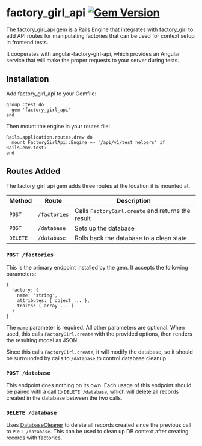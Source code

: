 # factory_girl_api [![Gem Version](https://badge.fury.io/rb/factory_girl_api.svg)](http://badge.fury.io/rb/factory_girl_api)

The factory_girl_api gem is a Rails Engine that integrates with [factory_girl][factory_girl] to add API routes for manipulating factories that can be used for context setup in frontend tests.

It cooperates with angular-factory-girl-api, which provides an Angular service that will make the proper requests to your server during tests.

## Installation

Add factory_girl_api to your Gemfile:

```
group :test do
  gem 'factory_girl_api'
end
```

Then mount the engine in your routes file:

```
Rails.application.routes.draw do
  mount FactoryGirlApi::Engine => '/api/v1/test_helpers' if Rails.env.test?
end
```

## Routes Added

The factory_girl_api gem adds three routes at the location it is mounted at.

| Method   | Route        | Description                                        |
| -------- | ------------ | -------------------------------------------------- |
| `POST`   | `/factories` | Calls `FactoryGirl.create` and returns the result  |
| `POST`   | `/database`  | Sets up the database                               |
| `DELETE` | `/database`  | Rolls back the database to a clean state           |

### `POST /factories`

This is the primary endpoint installed by the gem. It accepts the following parameters:

```
{
  factory: {
    name: 'string',
    attributes: { object ... },
    traits: [ array ... ]
  }
}
```

The `name` parameter is required. All other parameters are optional. When used, this calls `FactoryGirl.create` with the provided options, then renders the resulting model as JSON.

Since this calls `FactoryGirl.create`, it will modify the database, so it should be surrounded by calls to `/database` to control database cleanup.

### `POST /database`

This endpoint does nothing on its own. Each usage of this endpoint should be paired with a call to `DELETE /database`, which will delete all records created in the database between the two calls.

### `DELETE /database`

Uses [DatabaseCleaner][database_cleaner] to delete all records created since the previous call to `POST /database`. This can be used to clean up DB context after creating records with factories.

[database_cleaner]: https://github.com/DatabaseCleaner/database_cleaner
[factory_girl]: https://github.com/thoughtbot/factory_girl

